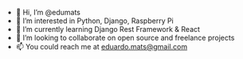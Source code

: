 - 👋 Hi, I’m @edumats
- 👀 I’m interested in Python, Django, Raspberry Pi
- 🌱 I’m currently learning Django Rest Framework & React
- 💞️ I’m looking to collaborate on open source and freelance projects
- 📫 You could reach me at eduardo.mats@gmail.com

<!---
edumats/edumats is a ✨ special ✨ repository because its `README.md` (this file) appears on your GitHub profile.
You can click the Preview link to take a look at your changes.
--->
